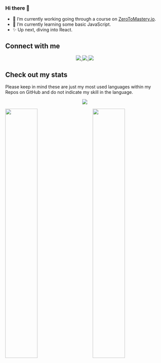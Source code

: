 ### Hi there 👋
- 🔭 I’m currently working going through a course on [ZeroToMastery.io](https://zerotomastery.io).
- 🌱 I’m currently learning some basic JavaScript.
- ✨ Up next, diving into React.

## Connect with me
<p align='center'>
  <a href="http://twitter.com/russp999">
    <img src="https://img.shields.io/static/v1?label=Twitter&message=russp999&color=blue&style=for-the-badge&logo=twitter&logoColor=white" />
  </a>
  <a href="https://github.com/rperry99">
    <img src="https://img.shields.io/static/v1?label=GitHub&message=rperry99&color=24292e&style=for-the-badge&logo=github&logoColor=white" />
  </a>
  <a href="https://www.linkedin.com/in/russ-perry-22b638a8/">
    <img src="https://img.shields.io/static/v1?label=LinkedIn&message=Russ%20Perry&color=0072b1&style=for-the-badge&logo=linkedin&logoColor=white" />
  </a>
</p>

## Check out my stats
<p>Please keep in mind these are just my most used languages within my Repos on GitHub and do not indicate my skill in the language.</p>
<p align='center'><img src='https://komarev.com/ghpvc/?username=rperry99' /></p>
<a href='https://github.com/rperry99'>
  <img align='left' width='45%' src='https://github-readme-stats.vercel.app/api/top-langs/?username=rperry99&theme=merko&layout=compact&hide=python,powershell'>
</a>
<a href='https://github.com/rperry99'>
  <img align='right' width='45%' src='https://github-readme-stats.vercel.app/api?username=rperry99&theme=merko&hide=contribs&show_icons=true'>
</a>

<!--
**rperry99/rperry99** is a ✨ _special_ ✨ repository because its `README.md` (this file) appears on your GitHub profile.

Here are some ideas to get you started:



- 👯 I’m looking to collaborate on ...
- 🤔 I’m looking for help with ...
- 💬 Ask me about ...
- 📫 How to reach me: ...
- 😄 Pronouns: ...
- ⚡ Fun fact: ...
-->
